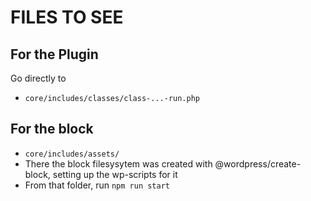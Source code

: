 # FILES TO SEE

## For the Plugin

Go directly to

- `core/includes/classes/class-...-run.php`

## For the block

- `core/includes/assets/`
- There the block filesysytem was created with @wordpress/create-block, setting up the wp-scripts for it
- From that folder, run `npm run start`
